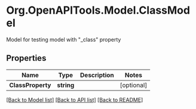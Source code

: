 # Org.OpenAPITools.Model.ClassModel
Model for testing model with \"_class\" property

## Properties

Name | Type | Description | Notes
------------ | ------------- | ------------- | -------------
**ClassProperty** | **string** |  | [optional] 

[[Back to Model list]](../README.md#documentation-for-models) [[Back to API list]](../README.md#documentation-for-api-endpoints) [[Back to README]](../README.md)

